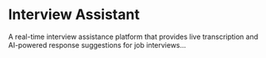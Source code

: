 # Interview Assistant

A real-time interview assistance platform that provides live transcription and AI-powered response suggestions for job interviews...